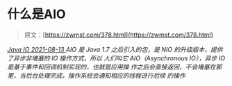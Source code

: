 <!--yml
category: 未分类
date: 0001-01-01 00:00:00
--->

# 什么是AIO

> 原文：[https://zwmst.com/378.html](https://zwmst.com/378.html)

   [ *Java IO* ](https://zwmst.com/java-io)*[ <time datetime="2021-08-13T08:30:54+08:00"> 2021-08-13 </time> ](https://zwmst.com/378.html)  AIO 是 Java 1.7 之后引入的包，是 NIO 的升级版本，提供了异步非堵塞的 IO 操作方式，所以 人们叫它 AIO（Asynchronous IO），异步 IO 是基于事件和回调机制实现的，也就是应用操 作之后会直接返回，不会堵塞在那里，当后台处理完成，操作系统会通知相应的线程进行后续 的操作*